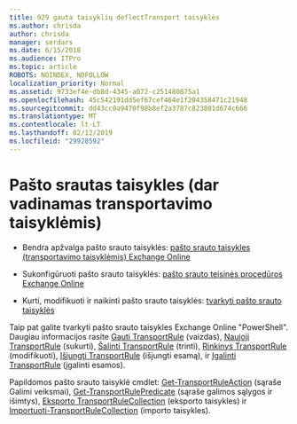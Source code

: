 ```yaml
---
title: 929 gauta taisyklių deflectTransport taisyklės
ms.author: chrisda
author: chrisda
manager: serdars
ms.date: 6/15/2018
ms.audience: ITPro
ms.topic: article
ROBOTS: NOINDEX, NOFOLLOW
localization_priority: Normal
ms.assetid: 9733ef4e-db8d-4345-a072-c251480875a1
ms.openlocfilehash: 45c542191dd5ef67cef464e1f204358471c21948
ms.sourcegitcommit: dd43cc0a9470f98b8ef2a3787c823801d674c666
ms.translationtype: MT
ms.contentlocale: lt-LT
ms.lasthandoff: 02/12/2019
ms.locfileid: "29928592"
---
```

# <a name="mail-flow-rules-also-known-as-transport-rules"></a>Pašto srautas taisykles (dar vadinamas transportavimo taisyklėmis)

- Bendra apžvalga pašto srauto taisyklės: [pašto srauto taisykles (transportavimo taisyklėmis) Exchange Online](https://technet.microsoft.com/library/jj919238.aspx)
    
- Sukonfigūruoti pašto srauto taisyklės: [pašto srauto teisinės procedūros Exchange Online](https://technet.microsoft.com/library/dn600436.aspx)
    
- Kurti, modifikuoti ir naikinti pašto srauto taisyklės: [tvarkyti pašto srauto taisyklės](https://technet.microsoft.com/library/jj657505.aspx)
    
Taip pat galite tvarkyti pašto srauto taisykles Exchange Online "PowerShell". Daugiau informacijos rasite [Gauti TransportRule](https://docs.microsoft.com/powershell/module/exchange/policy-and-compliance/get-transportrule) (vaizdas), [Naujoji TransportRule](https://docs.microsoft.com/powershell/module/exchange/policy-and-compliance/new-transportrule) (sukurti), [Šalinti TransportRule](https://docs.microsoft.com/powershell/module/exchange/policy-and-compliance/remove-transportrule) (trinti), [Rinkinys TransportRule](https://docs.microsoft.com/powershell/module/exchange/policy-and-compliance/set-transportrule) (modifikuoti), [Išjungti TransportRule](https://docs.microsoft.com/powershell/module/exchange/policy-and-compliance/disable-transportrule) (išjungti esamą), ir [Įgalinti TransportRule](https://docs.microsoft.com/powershell/module/exchange/policy-and-compliance/enable-transportrule) (įgalinti esamos). 
  
Papildomos pašto srauto taisyklė cmdlet: [Get-TransportRuleAction](https://docs.microsoft.com/powershell/module/exchange/policy-and-compliance/get-transportruleaction) (sąraše Galimi veiksmai), [Get-TransportRulePredicate](https://docs.microsoft.com/powershell/module/exchange/policy-and-compliance/get-transportrulepredicate) (sąraše galimos sąlygos ir išimtys), [Eksporto TransportRuleCollection](https://docs.microsoft.com/powershell/module/exchange/policy-and-compliance/export-transportrulecollection) (eksporto taisykles) ir [ Importuoti-TransportRuleCollection](https://docs.microsoft.com/powershell/module/exchange/policy-and-compliance/import-transportrulecollection) (importo taisykles). 
  

